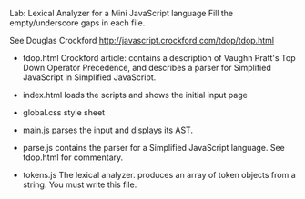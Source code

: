 Lab: Lexical Analyzer for a Mini JavaScript language
Fill the empty/underscore gaps in each file.

See Douglas Crockford http://javascript.crockford.com/tdop/tdop.html

* tdop.html Crockford article: contains a description of
            Vaughn Pratt's Top Down Operator Precedence,
            and describes a parser for Simplified JavaScript in
            Simplified JavaScript.

* index.html loads the scripts and shows the initial input page

* global.css style sheet

* main.js parses the input and displays its AST.

* parse.js contains the parser for a Simplified JavaScript language.
           See tdop.html for commentary.

* tokens.js The lexical analyzer.
            produces an array of token objects from a string.
            You must write this file.

